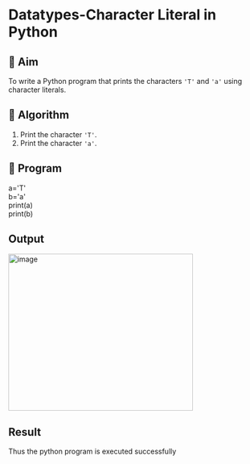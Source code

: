# Datatypes-Character Literal in Python

## 🎯 Aim
To write a Python program that prints the characters `'T'` and `'a'` using character literals.

## 🧠 Algorithm
1. Print the character `'T'`.
2. Print the character `'a'`.

## 🧾 Program
a='T'  <br />
b='a'  <br />
print(a) <br />
print(b)
## Output
<img width="367" height="311" alt="image" src="https://github.com/user-attachments/assets/55d07288-b8b9-4d17-90bd-956d80d046e2" />

## Result
Thus the python program is executed successfully
